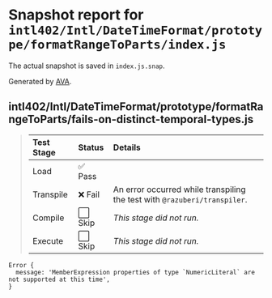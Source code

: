 # Snapshot report for `intl402/Intl/DateTimeFormat/prototype/formatRangeToParts/index.js`

The actual snapshot is saved in `index.js.snap`.

Generated by [AVA](https://avajs.dev).

## intl402/Intl/DateTimeFormat/prototype/formatRangeToParts/fails-on-distinct-temporal-types.js

> | Test Stage | Status | Details |
> | :-- | :-- | :-- |
> | Load | ✅ Pass |  |
> | Transpile | ❌ Fail | An error occurred while transpiling the test with `@razuberi/transpiler`. |
> | Compile | ⬜ Skip | *This stage did not run.* |
> | Execute | ⬜ Skip | *This stage did not run.* |

    Error {
      message: 'MemberExpression properties of type `NumericLiteral` are not supported at this time',
    }

